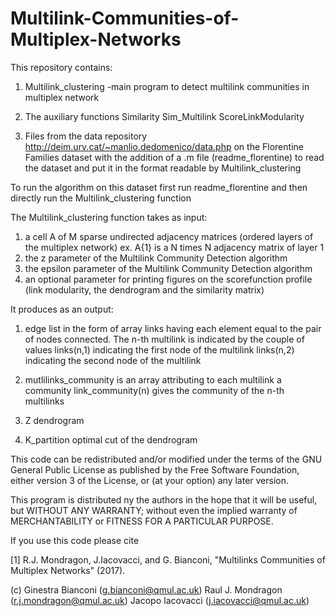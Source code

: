 # Multilink-Communities-of-Multiplex-Networks


This repository contains: 

1) Multilink_clustering -main program to detect multilink communities in multiplex network

2) The auxiliary functions
Similarity
Sim_Multilink
ScoreLinkModularity

3) Files from the data repository http://deim.urv.cat/~manlio.dedomenico/data.php  on the Florentine Families dataset
with the addition of  a .m file (readme_florentine) to read the dataset and put it in the 
format readable by Multilink_clustering

To run the algorithm on this dataset first run readme_florentine
and then directly run the Multilink_clustering function 

The Multilink_clustering function takes as input:

1. a cell A of M sparse undirected adjacency matrices (ordered layers of the multiplex network)
   ex. A{1} is a N times N adjacency matrix of layer 1
2. the z parameter of the Multilink Community Detection algorithm
3. the epsilon parameter of the Multilink Community Detection algorithm
4. an optional parameter for printing figures on the scorefunction
profile (link modularity, the dendrogram and the similarity matrix)

It produces as an output:

1. edge list in the form of array links having each element equal to the
   pair of nodes connected.
 The n-th multilink is indicated by the couple of values
 links(n,1) indicating the first node of the multilink 
 links(n,2) indicating the second node of the multilink

2. mutlilinks_community is an array attributing to each multilink a community
 link_community(n) gives the community of the n-th multilinks
3. Z dendrogram
4. K_partition optimal cut of the dendrogram



 This code can be redistributed and/or modified
 under the terms of the GNU General Public License as published by
 the Free Software Foundation, either version 3 of the License, or (at
 your option) any later version.
  
 This program is distributed ny the authors in the hope that it will be 
 useful, but WITHOUT ANY WARRANTY; without even the implied warranty of
 MERCHANTABILITY or FITNESS FOR A PARTICULAR PURPOSE.
  
 If you use this code please cite 

 [1]   R.J. Mondragon, J.Iacovacci,  and G. Bianconi, 
"Multilinks Communities of  Multiplex Networks"
  (2017).

 (c) 
     Ginestra Bianconi (g.bianconi@qmul.ac.uk) 
     Raul J. Mondragon (r.j.mondragon@qmul.ac.uk)
     Jacopo Iacovacci   (j.iacovacci@qmul.ac.uk)
